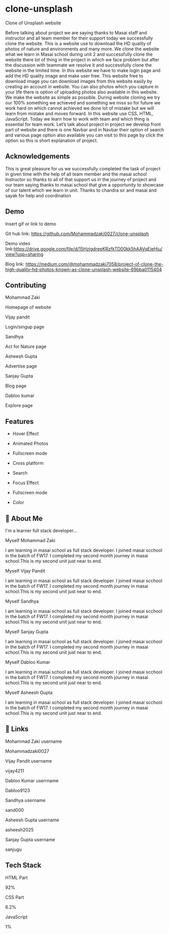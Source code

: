 # clone-unsplash


Clone of Unsplash website

Before talking about project we are saying thanks to Masai staff and instructor and all team member for their support today we successfully clone the website. This is a website use to download the HD quality of photos of nature and environments and many more. We clone the website what we learn in Masai school during unit 2 and successfully clone the website there lot of thing in the project in which we face problem but after the discussion with teammate we resolve it and successfully clone the website in the limited time. In this website we have to make login page and add the HD quality image and make user free. This website free to download image you can download images from this website easily by creating an account in website. You can also photos which you capture in your life there is option of uploading photos also available in this website. We make the website as simple as possible. During website cloning we try our 100% something we achieved and something we miss so for future we work hard on which cannot achieved we done lot of mistake but we will learn from mistake and moves forward. In this website use CSS, HTML, JavaScript. Today we learn how to work with team and which thing is essential for team work. Let’s talk about project in project we develop front part of website and there is one  Navbar and in Navbar their option of search and various page option also available you can visit to this page by click the option so this is short explanation of project.

## Acknowledgements

 

 This is great pleasure for us we successfully completed the task of project in given time with the help of all team member and the masai school Instructor so thanks to all of that support us in the journey of project and our team saying thanks to masai school that give a opportunity to showcase of our talent which we learn in unit.
 Thanks to chandra sir and masai and sayak for help and coordination
## Demo

Insert gif or link to demo

Git hub link: https://github.com/Mohammadzaki0027/clone-unsplash

Demo video link:https://drive.google.com/file/d/15HzjgdrepKRzfkTD00kk5hAAVqEieHiu/view?usp=sharing

Blog link: https://medium.com/@mohammadzaki7058/project-of-clone-the-high-quality-hd-photos-known-as-clone-unsplash-website-69bba0115404
## Contributing

Mohammad Zaki 

Homepage of website

Vijay pandit

Login/singup page

Sandhya 

Act for Nature page

Asheesh Gupta

Advertise page

Sanjay Gupta

Blog page


Dabloo kumar

Explore page




## Features

- Hover Effect
- Animated Photos
- Fullscreen mode
- Cross platform

- Search
- Focus Effect
- Fullscreen mode
- Color





## 🚀 About Me
I'm a learner full stack developer...


Myself Mohammad Zaki 

I am learning in masai school as full stack developer. I joined masai scchool in the batch of FW17. I completed my second month journey in masai school.This is my second unit just near to end.

Myself Vijay Pandit

I am learning in masai school as full stack developer. I joined masai scchool in the batch of FW17. I completed my second month journey in masai school.This is my second unit just near to end.

Myself Sandhya 

I am learning in masai school as full stack developer. I joined masai scchool in the batch of FW17. I completed my second month journey in masai school.This is my second unit just near to end.

Myself Sanjay Gupta

I am learning in masai school as full stack developer. I joined masai scchool in the batch of FW17. I completed my second month journey in masai school.This is my second unit just near to end.

Myself Dabloo Kumar 

I am learning in masai school as full stack developer. I joined masai scchool in the batch of FW17. I completed my second month journey in masai school.This is my second unit just near to end.

Myself Asheesh Gupta

I am learning in masai school as full stack developer. I joined masai scchool in the batch of FW17. I completed my second month journey in masai school.This is my second unit just near to end.


## 🔗 Links

Mohammad Zaki username

Mohammadzaki0027

Vijay Pandit username

vijay4211

Dabloo Kumar userrname

Dabloo9123


Sandhya username

sand000

Asheesh Gupta username


asheesh2025

Sanjay Gupta username


sanjugu







## Tech Stack
HTML Part

92%

CSS Part

6.2%

JavaScript

1%
















